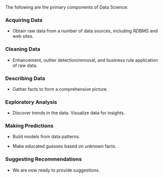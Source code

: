 The following are the primary components of Data Science: 

### Acquiring Data

  - Obtain raw data from a number of data sources, including RDBMS and web sites.

### Cleaning Data

  - Enhancement, outlier detection/removal, and business rule application of raw data.

### Describing Data

  - Gather facts to form a comprehensive picture.

### Exploratory Analysis

  - Discover trends in the data. Visualize data for insights.

### Making Predictions

  - Build models from data patterns.

  - Make educated guesses based on unknown facts.

### Suggesting Recommendations

  - We are now ready to provide suggestions.

